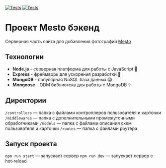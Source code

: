 [![Tests](../../actions/workflows/tests-13-sprint.yml/badge.svg)](../../actions/workflows/tests-13-sprint.yml) [![Tests](../../actions/workflows/tests-14-sprint.yml/badge.svg)](../../actions/workflows/tests-14-sprint.yml)

# Проект Mesto бэкенд
Серверная часть сайта для добавления фотографий [Mesto](https://peachmood.github.io/mesto/)

## Технологии
- **Node.js** - серверная платформа для работы с JavaScript 🔧
- **Express** - фреймворк для ускорения разработки 🚀
- **MongoDB** - популярная NoSQL база данных 😱
- **Mongoose** - ODM библиотека для работы с MongoDB ✨

## Директории
`/controllers` — папка с файлами контроллеров пользователя и карточки
`/middlewares` — папка с дополнительными промежуточными обработчиками
`/models` — папка с файлами описания схем пользователя и карточки
`/routes` — папка с файлами роутера

## Запуск проекта
`npm run start` — запускает сервер
`npm run dev` — запускает сервер с hot-reload
